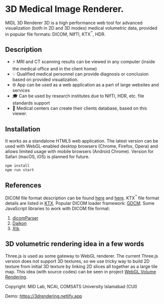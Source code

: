# 3D Medical Image Renderer.

MIDL 3D Renderer 3D is a high performance web tool for advanced visualization (both in 2D and 3D modes)
medical volumetric data, provided in popular file formats: DICOM, NIfTI, KTX<sup>™</sup>, HDR.

## Description

- ⚡️ MRI and CT scanning results can be viewed in any computer (inside the medical office and in the client home)
- 💡 Qualified medical personnel can provide diagnosis or conclusion based on provided visualization.
- :globe_with_meridians: App can be used as a web application as a part of large websites and services
- :mortar_board: Can be used by research institutes
due to NIfTI, HDR, etc. file standards support
- :hospital: Medical centers can create their clients database, based on this viewer.


## Installation

It works as a standalone HTML5 web application. The latest version can be used with
WebGL-enabled desktop browsers (Chrome, Firefox, Opera) and allows limited usage
with mobile browsers (Android Chrome). Version for Safari (macOS, iOS) is planned for future.

```
npm install
npm run start
```

## References

DICOM file format description can be found [here](http://dicom.nema.org/standard.html) and [here](https://www.leadtools.com/sdk/medical/dicom-spec).
KTX<sup>™</sup> file format details are listed in [KTX](https://www.khronos.org/registry/KTX/specs/1.0/ktxspec_v1.html).
Popular DICOM loader framework: [GDCM](https://sourceforge.net/projects/gdcm/).
Some JavaScript libraries to work with DICOM file format:
1. [dicomParser](https://github.com/chafey/dicomParser)
2. [Daikon](https://github.com/rii-mango/Daikon)
3. [Xtk](https://github.com/xtk/X#readme).

## 3D volumetric rendering idea in a few words

Three.js is used as some gateway to WebGL renderer. The current Three.js version does not support 3D textures,
so we use tricky way to build 2D texture from initial 3D texture by linking 2D slices all together
as a large tile map. This idea (with source codes) can be seen in project [WebGL Volume Rendering](https://github.com/lebarba/WebGLVolumeRendering).

Copyright: MID Lab, NCAI, COMSATS University Islamabad (CUI)

Demo: https://3drendering.netlify.app
